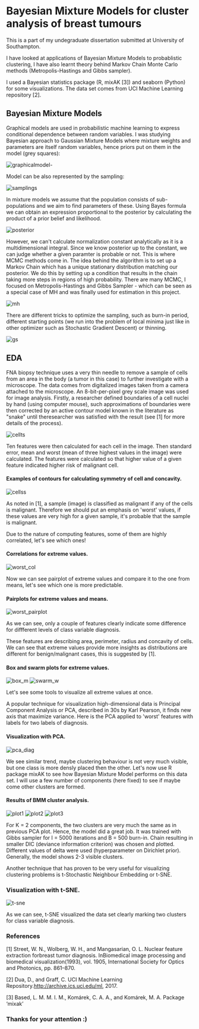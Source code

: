 # Bayesian Mixture Models for cluster analysis of breast tumours

 This is a part of my undegraduate dissertation submitted at University of Southampton. 
 
 I have looked at applications of Bayesian Mixture Models to probablistic clustering, I have also learnt theory behind Markov Chain Monte Carlo methods (Metropolis-Hastings and Gibbs sampler).
 
 I used a Bayesian statistics package (R, mixAK [3]) and seaborn (Python) for some visualizations.
 The data set comes from UCI Machine Learning repository [2]. 
 
## Bayesian Mixture Models

 Graphical models are used in probabilistic machine learning to express conditional dependence between random variables. I was studying Bayesian approach to Gaussian Mixture Models where mixture weights and parameters are itself random variables, hence priors put on them in the model (grey squares):
 
 ![graphicalmodel-](https://user-images.githubusercontent.com/57573839/98443181-a1502480-2101-11eb-8ea4-85f3248be926.JPG)
 
 Model can be also represented by the sampling:
 
 ![samplings](https://user-images.githubusercontent.com/57573839/98443212-dd838500-2101-11eb-8a6a-b6645dc3eda3.JPG)
 
 In mixture models we assume that the population consists of sub-populations and we aim to find parameters of these. Using Bayes formula we can obtain an expression proportional to the posterior by calculating the product of a prior belief and likelihood.
 
 ![posterior](https://user-images.githubusercontent.com/57573839/98443193-be84f300-2101-11eb-90c4-83296e92e25e.JPG)

However, we can't calculate normalization constant analytically as it is a multidimensional integral. Since we know posterior up to the constant, we can judge whether a given paramter is probable or not. This is where MCMC methods come in. The idea behind the algorithm is to set up a Markov Chain which has a unique stationary distribution matching our posterior. We do this by setting up a condition that results in the chain taking more steps in regions of high probability. There are many MCMC, I focused on Metropolis-Hastings and Gibbs Sampler - which can be seen as a special case of MH and was finally used for estimation in this project. 

 ![mh](https://user-images.githubusercontent.com/57573839/98443511-9b5b4300-2103-11eb-8ecf-c37832fdb48c.JPG)


There are different tricks to optimize the sampling, such as burn-in period, different starting points (we run into the problem of local minima just like in other optimizer such as Stochastic Gradient Descent) or thinning. 
 
![gs](https://user-images.githubusercontent.com/57573839/98443546-d1002c00-2103-11eb-8189-77bd3d3ccf30.JPG)

## EDA

FNA biopsy technique uses a very thin needle to remove a sample of cells from an area in the body (a tumor in this case) to further investigate with a microscope. 
The data comes from digitalized images taken from a camera attached to the microscope. An 8-bit-per-pixel grey scale image was used for image analysis. Firstly,
a researcher defined boundaries of a cell nuclei by hand (using computer mouse), such approximations of boundaries were then corrected by an active contour model
known in the literature as "snake" until theresearcher was satisfied with the result (see [1] for more details of the process).

![cellts](https://user-images.githubusercontent.com/57573839/98443225-f2f8af00-2101-11eb-9394-a80dedeaf2a5.JPG)

Ten features were then calculated for each cell in the image. Then standard error, mean and worst (mean of three highest values in the image) were calculated. The features were
calculated so that higher value of a given feature indicated higher risk of malignant cell. 

#### Examples of contours for calculating symmetry of cell and concavity.
![cellss](https://user-images.githubusercontent.com/57573839/86353709-f964af00-bc67-11ea-9ba6-edbd80140429.jpg)

As noted in [1], a sample (image) is classified as malignant if any of the cells is malignant. Therefore we should put an emphasis on 'worst' values, if these values are very high for a given sample, it's probable that the sample is malignant. 

Due to the nature of computing features, some of them are highly correlated, let's see which ones!

#### Correlations for extreme values.
![worst_col](https://user-images.githubusercontent.com/57573839/86380986-11025e80-bc8d-11ea-818b-232806323051.JPG)

Now we can see pairplot of extreme values and compare it to the one from means, let's see which one is more predictable.

#### Pairplots for extreme values and means.
![worst_pairplot](https://user-images.githubusercontent.com/57573839/86376096-ced61e80-bc86-11ea-9c22-da3b21254c41.jpg)

As we can see, only a couple of features clearly indicate some difference for diffferent levels of class variable diagnosis. 

These features are describing area, perimeter, radius and concavity of cells. We can see that extreme values provide more insights as distributions are different for benign/malignant cases, this is suggested by [1].

#### Box and swarm plots for extreme values.
![box_m](https://user-images.githubusercontent.com/57573839/86377756-047c0700-bc89-11ea-8d31-49ca1e240903.jpg)
![swarm_w](https://user-images.githubusercontent.com/57573839/86377772-0a71e800-bc89-11ea-97eb-401f485f42d7.jpg)

Let's see some tools to visualize all extreme values at once.

 A popular technique for visualization high-dimensional data is Principal Component Analysis or PCA, described in 30s by Karl Pearson, it finds new axis that maximize variance.
 Here is the PCA applied to 'worst' features with labels for two labels of diagnosis.
 
#### Visualization with PCA.

![pca_diag](https://user-images.githubusercontent.com/57573839/86445695-1c986880-bd13-11ea-8d01-4f15ffd86853.png)

We see similar trend, maybe clustering behaviour is not very much visible, but one class is more densly placed then the other.
Let's now use R package mixAK to see how Bayesian Mixture Model performs on this data set. I will use a few number of components (here fixed) to see if maybe come other clusters are formed.

#### Results of BMM cluster analysis. 
![plot1](https://user-images.githubusercontent.com/57573839/86454331-5f603d80-bd1f-11ea-987d-43d40cd48aef.png)
![plot2](https://user-images.githubusercontent.com/57573839/86454340-5ff8d400-bd1f-11ea-8b36-7a9cacb0a4d1.png)
![plot3](https://user-images.githubusercontent.com/57573839/86454341-60916a80-bd1f-11ea-8b81-62083123a1b8.png)

For K = 2 components, the two clusters are very much the same as in previous PCA plot. Hence, the model did a great job. It was trained with Gibbs sampler for I = 5000 iterations and B = 500 burn-in. Chain resulting in smaller DIC (deviance information criterion) was chosen and plotted. Different values of delta were used (hyperparameter on Dirichlet prior). Generally, the model shows 2-3 visible clusters. 

Another technique that has proven to be very useful for visualizing clustering problems is t-Stochastic Neighbour Embedding or t-SNE.

### Visualization with t-SNE.
![t-sne](https://user-images.githubusercontent.com/57573839/86388045-5e35fe80-bc94-11ea-8cb5-547dc3300f6b.jpg)

As we can see, t-SNE visualized the data set clearly marking two clusters for class variable diagnosis.

### References

[1] Street, W. N., Wolberg, W. H., and Mangasarian, O. L. Nuclear feature extraction forbreast tumor diagnosis. InBiomedical 
image processing and biomedical visualization(1993), vol. 1905, International Society for Optics and Photonics, pp. 861–870.

[2] Dua, D., and Graff, C. UCI Machine Learning Repository.http://archive.ics.uci.edu/ml, 2017.

[3] Based, L. M. M. I. M., Komárek, C. A. A., and Komárek, M. A. Package ‘mixak’

### Thanks for your attention :)

